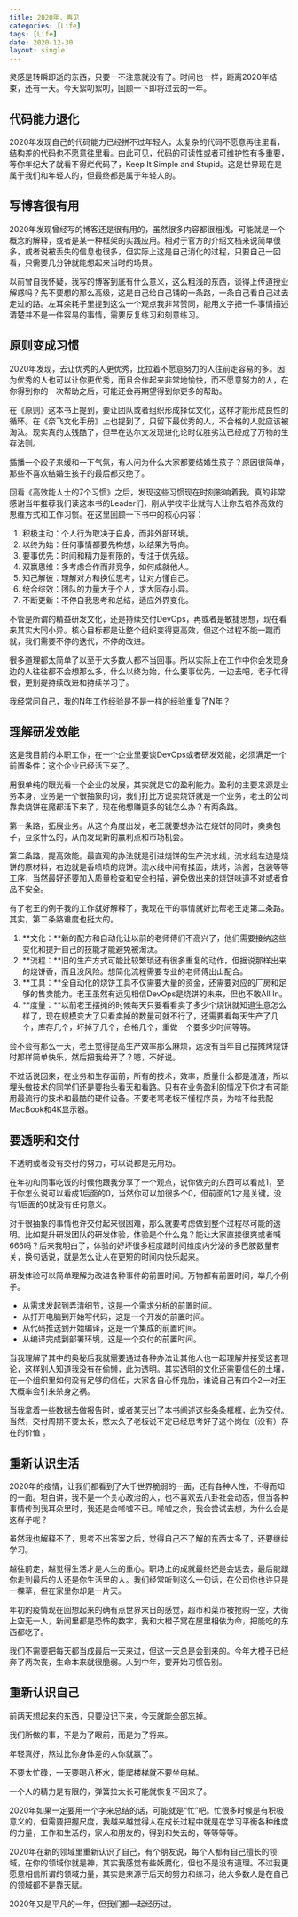 ```yaml
---
title: 2020年，再见
categories: [Life]
tags: [Life]
date: 2020-12-30
layout: single
---
```

灵感是转瞬即逝的东西，只要一不注意就没有了。时间也一样，距离2020年结束，还有一天。今天絮叨絮叨，回顾一下即将过去的一年。

## 代码能力退化

2020年发现自己的代码能力已经拼不过年轻人，太复杂的代码不愿意再往里看，结构差的代码也不愿意往里看。由此可见，代码的可读性或者可维护性有多重要，等你年纪大了就看不得烂代码了，Keep It Simple and Stupid。这是世界现在是属于我们和年轻人的，但最终都是属于年轻人的。

## 写博客很有用

2020年发现曾经写的博客还是很有用的，虽然很多内容都很粗浅，可能就是一个概念的解释，或者是某一种框架的实践应用。相对于官方的介绍文档来说简单很多，或者说被丢失的信息也很多，但实际上这是自己消化的过程，只要自己一回看，只需要几分钟就能想起来当时的场景。

以前曾自我怀疑，我写的博客到底有什么意义，这么粗浅的东西，谈得上传道授业解惑吗？先不要想的那么高级，这是自己给自己铺的一条路，一条自己看自己过去走过的路。左耳朵耗子里提到这么一个观点我非常赞同，能用文字把一件事情描述清楚并不是一件容易的事情，需要反复练习和刻意练习。

## 原则变成习惯

2020年发现，去让优秀的人更优秀，比拉着不愿意努力的人往前走容易的多。因为优秀的人也可以让你更优秀，而且合作起来非常地愉快，而不愿意努力的人，在你得到你的一次帮助之后，可能还会再期望得到你更多的帮助。

在《原则》这本书上提到，要让团队或者组织形成择优文化，这样才能形成良性的循环。在《奈飞文化手册》上也提到了，只留下最优秀的人，不合格的人就应该被淘汰。现实真的太残酷了，但早在达尔文发现进化论时优胜劣汰已经成了万物的生存法则。

插播一个段子来缓和一下气氛，有人问为什么大家都要结婚生孩子？原因很简单，那些不喜欢结婚生孩子的最后都灭绝了。

回看《高效能人士的7个习惯》之后，发现这些习惯现在时刻影响着我。真的非常感谢当年推荐我们读这本书的Leader们，刚从学校毕业就有人让你去培养高效的思维方式和工作习惯。在这里回顾一下书中的核心内容：

1. 积极主动：个人行为取决于自身，而非外部环境。
2. 以终为始：任何事情都要先构想，以结果为导向。
3. 要事优先：时间和精力是有限的，专注于优先级。
4. 双赢思维：多考虑合作而非竞争，如何成就他人。
5. 知己解彼：理解对方和换位思考，让对方懂自己。
6. 统合综效：团队的力量大于个人，求大同存小异。
7. 不断更新：不停自我思考和总结，适应外界变化。

不管是所谓的精益研发文化，还是持续交付DevOps，再或者是敏捷思想，现在看来其实大同小异。核心目标都是让整个组织变得更高效，但这个过程不能一蹴而就，我们需要不停的迭代，不停的改进。

很多道理都太简单了以至于大多数人都不当回事。所以实际上在工作中你会发现身边的人往往都不会想那么多，什么以终为始，什么要事优先，一边去吧，老子忙得很，更别提持续改进和持续学习了。

我经常问自己，我的N年工作经验是不是一样的经验重复了N年？

## 理解研发效能

这是我目前的本职工作，在一个企业里要谈DevOps或者研发效能，必须满足一个前置条件：这个企业已经活下来了。

用很单纯的眼光看一个企业的发展，其实就是它的盈利能力。盈利的主要来源是业务本身，业务是一个很抽象的词，我们打比方说卖烧饼就是一个业务，老王的公司靠卖烧饼在魔都活下来了，现在他想赚更多的钱怎么办？有两条路。

第一条路，拓展业务。从这个角度出发，老王就要想办法在烧饼的同时，卖卖包子，豆浆什么的，从而发现新的赢利点和市场机会。

第二条路，提高效能。最直观的办法就是引进烧饼的生产流水线，流水线左边是烧饼的原材料，右边就是香喷喷的烧饼。流水线中间有揉面，烘烤，涂酱，包装等等工序，当然最好还要加入质量检查和安全扫描，避免做出来的烧饼味道不对或者食品不安全。

有了老王的例子我的工作就好解释了，我现在干的事情就好比帮老王走第二条路。其实，第二条路难度也挺大的。

1. **文化：**新的配方和自动化让以前的老师傅们不高兴了，他们需要接纳这些变化和提升自己的技能才能避免被淘汰。
2. **流程：**旧的生产方式可能比较繁琐还有很多重复的动作，但据说那样出来的烧饼香，而且没风险。想简化流程需要专业的老师傅出山配合。
3. **工具：**全自动化的烧饼工具不仅需要大量的资金，还需要对应的厂房和足够的售卖能力。老王虽然有远见相信DevOps是烧饼的未来，但也不敢All In。
4. **度量：**以前老王摆摊的时候每天只要看看卖了多少个烧饼就知道生意怎么样了，现在规模变大了只看卖掉的数量可就不行了，还需要看每天生产了几个，库存几个，坏掉了几个，合格几个，重做一个要多少时间等等。

会不会有那么一天，老王觉得提高生产效率那么麻烦，远没有当年自己摆摊烤烧饼时那样简单快乐，然后把我给开了？嗯，不好说。

不过话说回来，在业务和生存面前，所有的技术，效率，质量什么都是渣渣，所以埋头做技术的同学们还是要抬头看天和看路。只有在业务盈利的情况下你才有可能用最流行的技术和最酷的硬件设备。不要老骂老板不懂程序员，为啥不给我配MacBook和4K显示器。

## 要透明和交付

不透明或者没有交付的努力，可以说都是无用功。

在年初和同事吃饭的时候他跟我分享了一个观点，说你做完的东西可以看成1，至于你怎么说可以看成1后面的0，当然你可以加很多个0，但前面的1才是关键，没有1后面的0就没有任何意义。

对于很抽象的事情也许交付起来很困难，那么就要考虑做到整个过程尽可能的透明。比如提升研发团队的研发体验，体验是个什么鬼？能让大家直接很爽或者喊666吗？后来我明白了，体验的好坏很多程度跟时间维度内分泌的多巴胺数量有关，换句话说，就是怎么让人在更短的时间内快乐起来。

研发体验可以简单理解为改进各种事件的前置时间。万物都有前置时间，举几个例子。

  - 从需求发起到弄清细节，这是一个需求分析的前置时间。
  - 从打开电脑到开始写代码，这是一个开发的前置时间。
  - 从代码推送到开始编译，这是一个集成的前置时间。
  - 从编译完成到部署环境，这是一个交付的前置时间。

当我理解了其中的奥秘后我就需要通过各种办法让其他人也一起理解并接受这套理论，这样别人知道我没有在偷懒，此为透明。其实透明的文化还需要信任的土壤，在一个组织里如何没有足够的信任，大家各自心怀鬼胎，谁说自己有四个2一对王大概率会引来杀身之祸。

当我拿着一些数据去做报告时，或者某天出了本书阐述这些条条框框，此为交付。当然，交付周期不要太长，憋太久了老板说不定已经思考好了这个岗位（没有）存在的价值 。

## 重新认识生活

2020年的疫情，让我们都看到了大千世界脆弱的一面，还有各种人性，不得而知的一面。坦白讲，我不是一个关心政治的人，也不喜欢去八卦社会动态，但当各种事情传到我耳朵里时，我还是会唏嘘不已。唏嘘之余，我会尝试去想，为什么会是这样子呢？

虽然我也解释不了，思考不出答案之后，觉得自己不了解的东西太多了，还要继续学习。

越往前走，越觉得生活才是人生的重心。职场上的成就最终还是会远去，最后能跟你走到最后的人还是你生活里的人。我们经常听到这么一句话，在公司你也许只是一棵草，但在家里你却是一片天。

年初的疫情现在回想起来的确有点世界末日的感觉，超市和菜市被抢购一空，大街上空无一人，新闻里都是恐怖的数字，我和大橙子窝在屋里相依为命，把能吃的东西都吃了。

我们不需要把每天都当成最后一天来过，但这一天总是会到来的。今年大橙子已经奔了两次丧，生命本来就很脆弱。人到中年，要开始习惯告别。

## 重新认识自己

前两天想起来的东西，只要没记下来，今天就能全部忘掉。

我们所做的事，不是为了眼前，而是为了将来。

年轻真好，熬过比你身体差的人你就赢了。

不要太忙碌，一天要喝八杯水，能爬楼梯就不要坐电梯。

一个人的精力是有限的，弹簧拉太长可能就恢复不回来了。

2020年如果一定要用一个字来总结的话，可能就是“忙”吧。忙很多时候是有积极意义的，但需要把握尺度，我越来越觉得人在成长过程中就是在学习平衡各种维度的力量，工作和生活的，家人和朋友的，得到和失去的，等等等等。

2020年在新的领域里重新认识了自己，有个朋友说，每个人都有自己擅长的领域，在你的领域你就是神，其实我感觉有些妖魔化，但也不是没有道理。不过我更愿意相信所谓的领域力量，其实是来源于后天的努力和练习，绝大多数人是在自己的领域都不是靠天赋。

2020年又是平凡的一年，但我们都一起经历过。
